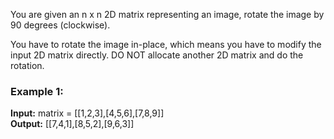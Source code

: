 You are given an n x n 2D matrix representing an image, rotate the image by 90 degrees (clockwise).<br/>

You have to rotate the image in-place, which means you have to modify the input 2D matrix directly. DO NOT allocate another 2D matrix and do the rotation.<br/>

 

### Example 1:


**Input:** matrix = [[1,2,3],[4,5,6],[7,8,9]]<br/>
**Output:** [[7,4,1],[8,5,2],[9,6,3]]<br/>